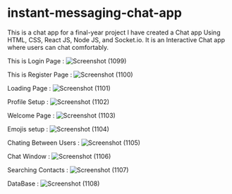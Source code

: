 # instant-messaging-chat-app
This is a chat app for a final-year project 
I have created a Chat app Using HTML, CSS, React JS, Node JS, and Socket.io.
It is an Interactive Chat app where users can chat comfortably.

This is Login Page :
![Screenshot (1099)](https://github.com/luthfia-pathan/instant-messaging-chat-app/assets/122199511/6b222afb-60a8-4c3a-a400-c416825717ea)

This is Register Page : 
![Screenshot (1100)](https://github.com/luthfia-pathan/instant-messaging-chat-app/assets/122199511/5ae91f4f-70fa-434b-976d-f0c08d9682dd)

Loading Page :
![Screenshot (1101)](https://github.com/luthfia-pathan/instant-messaging-chat-app/assets/122199511/40a6d247-9c56-457b-92f6-beb03911f041)

Profile Setup :
![Screenshot (1102)](https://github.com/luthfia-pathan/instant-messaging-chat-app/assets/122199511/44fe2543-3791-47a0-9166-876bbbd4c6d0)

Welcome Page :
![Screenshot (1103)](https://github.com/luthfia-pathan/instant-messaging-chat-app/assets/122199511/749c5d5a-3e8d-408d-89e2-b8e827e0be5a)

Emojis setup :
![Screenshot (1104)](https://github.com/luthfia-pathan/instant-messaging-chat-app/assets/122199511/38dc5c03-6cb2-44bb-a1e5-67b3a451fc19)

Chating Between Users :
![Screenshot (1105)](https://github.com/luthfia-pathan/instant-messaging-chat-app/assets/122199511/a00a1ce1-9085-4878-8503-8b54644ebe06)

Chat Window :
![Screenshot (1106)](https://github.com/luthfia-pathan/instant-messaging-chat-app/assets/122199511/53a580f2-d6ef-4405-80da-96de1af2c28c)

Searching Contacts :
![Screenshot (1107)](https://github.com/luthfia-pathan/instant-messaging-chat-app/assets/122199511/136f9bd5-b486-4bb9-8519-691a822fd0e6)

DataBase :
![Screenshot (1108)](https://github.com/luthfia-pathan/instant-messaging-chat-app/assets/122199511/481506ea-b5c5-4061-b82b-1aab156c5766)
